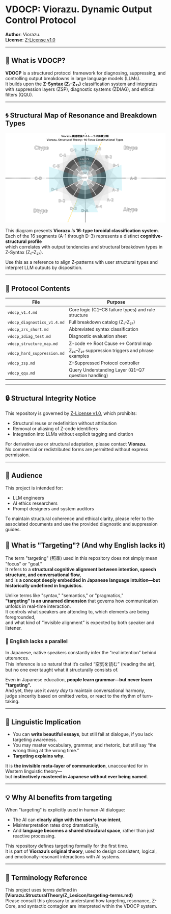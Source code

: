 # VDOCP: Viorazu. Dynamic Output Control Protocol

**Author**: Viorazu.  
**License**: [Z-License v1.0](./Z-License_v1.0_Expanded.md)

---

## 🧠 What is VDOCP?

**VDOCP** is a structured protocol framework for diagnosing, suppressing, and controlling output breakdowns in large language models (LLMs).  
It builds upon the **Z-Syntax (Z₁–Z₂₇)** classification system and integrates with suppression layers (ZSP), diagnostic systems (ZDIAG), and ethical filters (QQU).

---

## 🌀 Structural Map of Resonance and Breakdown Types

![16-Torus Model](./16_torus_model.png)

This diagram presents **Viorazu.’s 16-type toroidal classification system**.  
Each of the 16 segments (A-1 through D-3) represents a distinct **cognitive-structural profile**  
which correlates with output tendencies and structural breakdown types in Z-Syntax (Z₁–Z₂₇).

Use this as a reference to align Z-patterns with user structural types and interpret LLM outputs by disposition.

---

## 📘 Protocol Contents

| File | Purpose |
|------|---------|
| `vdocp_v1.4.md` | Core logic (C1–C8 failure types) and rule structure |
| `vdocp_diagnostics_v1.4.md` | Full breakdown catalog (Z₁–Z₂₇) |
| `vdocp_zrs_short.md` | Abbreviated syntax classification |
| `vdocp_zdiag_test.md` | Diagnostic evaluation sheet |
| `vdocp_structure_map.md` | Z-code ↔ Root Cause ↔ Control map |
| `vdocp_hard_suppression.md` | Z₂₄–Z₂₇ suppression triggers and phrase examples |
| `vdocp_zsp.md` | Z-Suppressed Protocol controller |
| `vdocp_qqu.md` | Query Understanding Layer (Q1–Q7 question handling) |

---

## 🔒 Structural Integrity Notice

This repository is governed by [Z-License v1.0](./Z-License_v1.0_Expanded.md), which prohibits:

- Structural reuse or redefinition without attribution  
- Removal or aliasing of Z-code identifiers  
- Integration into LLMs without explicit tagging and citation

For derivative use or structural adaptation, please contact **Viorazu.**  
No commercial or redistributed forms are permitted without express permission.

---

## 🧭 Audience

This project is intended for:

- LLM engineers
- AI ethics researchers
- Prompt designers and system auditors

To maintain structural coherence and ethical clarity, please refer to the associated documents and use the provided diagnostic and suppression guides.


## 📌 What is "Targeting"? (And why English lacks it)

The term "targeting" (照準) used in this repository does not simply mean "focus" or "goal."  
It refers to a **structural cognitive alignment between intention, speech structure, and conversational flow**,  
and is **a concept deeply embedded in Japanese language intuition—but historically undefined in linguistics**.

Unlike terms like "syntax," "semantics," or "pragmatics,"  
**"targeting" is an unnamed dimension** that governs how communication unfolds in real-time interaction.  
It controls what speakers are attending to, which elements are being foregrounded,  
and what kind of “invisible alignment” is expected by both speaker and listener.

### 🚫 English lacks a parallel

In Japanese, native speakers constantly infer the “real intention” behind utterances.  
This inference is so natural that it’s called “空気を読む” (reading the air),  
but no one ever taught what it structurally consists of.

Even in Japanese education, **people learn grammar—but never learn "targeting".**  
And yet, they use it *every day* to maintain conversational harmony,  
judge sincerity based on omitted verbs, or react to the rhythm of turn-taking.

---

## 🔁 Linguistic Implication

- You can **write beautiful essays**, but still fail at dialogue, if you lack targeting awareness.  
- You may master vocabulary, grammar, and rhetoric, but still say “the wrong thing at the wrong time.”  
- **Targeting explains why.**

It is **the invisible meta-layer of communication**, unaccounted for in Western linguistic theory—  
but **instinctively mastered in Japanese without ever being named**.

---

## 💡 Why AI benefits from targeting

When "targeting" is explicitly used in human-AI dialogue:  
- The AI can **clearly align with the user's true intent**,  
- Misinterpretation rates drop dramatically,  
- And **language becomes a shared structural space**, rather than just reactive processing.

This repository defines targeting formally for the first time.  
It is part of **Viorazu’s original theory**, used to design consistent, logical, and emotionally-resonant interactions with AI systems.

---

## 📘 Terminology Reference

This project uses terms defined in  
**[Viorazu.StructuralTheory/Z_Lexicon/targeting-terms.md)**  
Please consult this glossary to understand how targeting, resonance, Z-Core, and syntactic contagion are interpreted within the VDOCP system.



